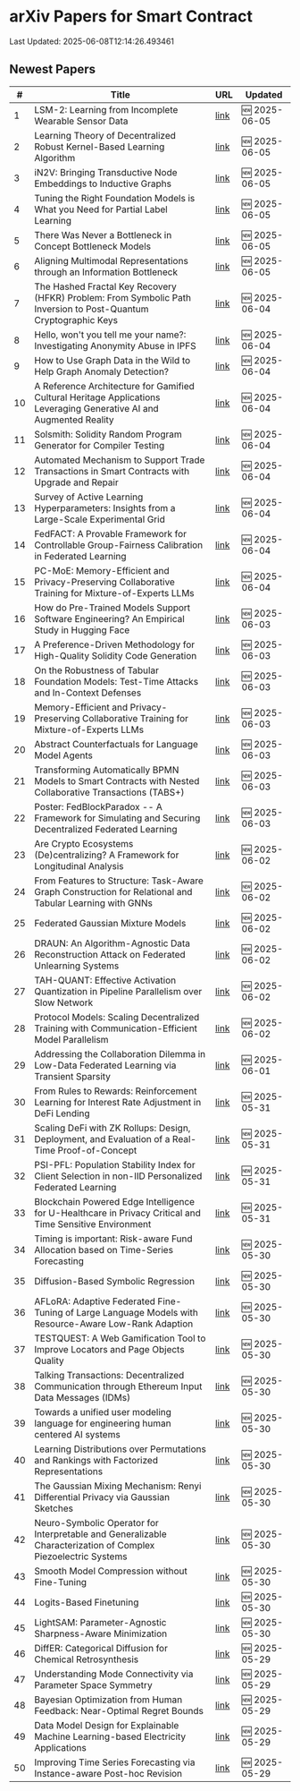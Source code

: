 # arXiv Papers for Smart Contract

Last Updated: 2025-06-08T12:14:26.493461

## Newest Papers

|\#|Title|URL|Updated|
|---|---|---|---|
|1|LSM-2: Learning from Incomplete Wearable Sensor Data|[link](http://arxiv.org/abs/2506.05321v1)|🆕 2025-06-05|
|2|Learning Theory of Decentralized Robust Kernel-Based Learning Algorithm|[link](http://arxiv.org/abs/2506.05215v1)|🆕 2025-06-05|
|3|iN2V: Bringing Transductive Node Embeddings to Inductive Graphs|[link](http://arxiv.org/abs/2506.05039v1)|🆕 2025-06-05|
|4|Tuning the Right Foundation Models is What you Need for Partial Label Learning|[link](http://arxiv.org/abs/2506.05027v1)|🆕 2025-06-05|
|5|There Was Never a Bottleneck in Concept Bottleneck Models|[link](http://arxiv.org/abs/2506.04877v1)|🆕 2025-06-05|
|6|Aligning Multimodal Representations through an Information Bottleneck|[link](http://arxiv.org/abs/2506.04870v1)|🆕 2025-06-05|
|7|The Hashed Fractal Key Recovery (HFKR) Problem: From Symbolic Path Inversion to Post-Quantum Cryptographic Keys|[link](http://arxiv.org/abs/2506.04383v1)|🆕 2025-06-04|
|8|Hello, won't you tell me your name?: Investigating Anonymity Abuse in IPFS|[link](http://arxiv.org/abs/2506.04307v1)|🆕 2025-06-04|
|9|How to Use Graph Data in the Wild to Help Graph Anomaly Detection?|[link](http://arxiv.org/abs/2506.04190v1)|🆕 2025-06-04|
|10|A Reference Architecture for Gamified Cultural Heritage Applications Leveraging Generative AI and Augmented Reality|[link](http://arxiv.org/abs/2506.04090v1)|🆕 2025-06-04|
|11|Solsmith: Solidity Random Program Generator for Compiler Testing|[link](http://arxiv.org/abs/2506.03909v1)|🆕 2025-06-04|
|12|Automated Mechanism to Support Trade Transactions in Smart Contracts with Upgrade and Repair|[link](http://arxiv.org/abs/2506.03877v1)|🆕 2025-06-04|
|13|Survey of Active Learning Hyperparameters: Insights from a Large-Scale Experimental Grid|[link](http://arxiv.org/abs/2506.03817v1)|🆕 2025-06-04|
|14|FedFACT: A Provable Framework for Controllable Group-Fairness Calibration in Federated Learning|[link](http://arxiv.org/abs/2506.03777v1)|🆕 2025-06-04|
|15|PC-MoE: Memory-Efficient and Privacy-Preserving Collaborative Training for Mixture-of-Experts LLMs|[link](http://arxiv.org/abs/2506.02965v2)|🆕 2025-06-04|
|16|How do Pre-Trained Models Support Software Engineering? An Empirical Study in Hugging Face|[link](http://arxiv.org/abs/2506.03013v1)|🆕 2025-06-03|
|17|A Preference-Driven Methodology for High-Quality Solidity Code Generation|[link](http://arxiv.org/abs/2506.03006v1)|🆕 2025-06-03|
|18|On the Robustness of Tabular Foundation Models: Test-Time Attacks and In-Context Defenses|[link](http://arxiv.org/abs/2506.02978v1)|🆕 2025-06-03|
|19|Memory-Efficient and Privacy-Preserving Collaborative Training for Mixture-of-Experts LLMs|[link](http://arxiv.org/abs/2506.02965v1)|🆕 2025-06-03|
|20|Abstract Counterfactuals for Language Model Agents|[link](http://arxiv.org/abs/2506.02946v1)|🆕 2025-06-03|
|21|Transforming Automatically BPMN Models to Smart Contracts with Nested Collaborative Transactions (TABS+)|[link](http://arxiv.org/abs/2506.02727v1)|🆕 2025-06-03|
|22|Poster: FedBlockParadox -- A Framework for Simulating and Securing Decentralized Federated Learning|[link](http://arxiv.org/abs/2506.02679v1)|🆕 2025-06-03|
|23|Are Crypto Ecosystems (De)centralizing? A Framework for Longitudinal Analysis|[link](http://arxiv.org/abs/2506.02324v1)|🆕 2025-06-02|
|24|From Features to Structure: Task-Aware Graph Construction for Relational and Tabular Learning with GNNs|[link](http://arxiv.org/abs/2506.02243v1)|🆕 2025-06-02|
|25|Federated Gaussian Mixture Models|[link](http://arxiv.org/abs/2506.01780v1)|🆕 2025-06-02|
|26|DRAUN: An Algorithm-Agnostic Data Reconstruction Attack on Federated Unlearning Systems|[link](http://arxiv.org/abs/2506.01777v1)|🆕 2025-06-02|
|27|TAH-QUANT: Effective Activation Quantization in Pipeline Parallelism over Slow Network|[link](http://arxiv.org/abs/2506.01352v1)|🆕 2025-06-02|
|28|Protocol Models: Scaling Decentralized Training with Communication-Efficient Model Parallelism|[link](http://arxiv.org/abs/2506.01260v1)|🆕 2025-06-02|
|29|Addressing the Collaboration Dilemma in Low-Data Federated Learning via Transient Sparsity|[link](http://arxiv.org/abs/2506.00932v1)|🆕 2025-06-01|
|30|From Rules to Rewards: Reinforcement Learning for Interest Rate Adjustment in DeFi Lending|[link](http://arxiv.org/abs/2506.00505v1)|🆕 2025-05-31|
|31|Scaling DeFi with ZK Rollups: Design, Deployment, and Evaluation of a Real-Time Proof-of-Concept|[link](http://arxiv.org/abs/2506.00500v1)|🆕 2025-05-31|
|32|PSI-PFL: Population Stability Index for Client Selection in non-IID Personalized Federated Learning|[link](http://arxiv.org/abs/2506.00440v1)|🆕 2025-05-31|
|33|Blockchain Powered Edge Intelligence for U-Healthcare in Privacy Critical and Time Sensitive Environment|[link](http://arxiv.org/abs/2506.02038v1)|🆕 2025-05-31|
|34|Timing is important: Risk-aware Fund Allocation based on Time-Series Forecasting|[link](http://arxiv.org/abs/2505.24835v1)|🆕 2025-05-30|
|35|Diffusion-Based Symbolic Regression|[link](http://arxiv.org/abs/2505.24776v1)|🆕 2025-05-30|
|36|AFLoRA: Adaptive Federated Fine-Tuning of Large Language Models with Resource-Aware Low-Rank Adaption|[link](http://arxiv.org/abs/2505.24773v1)|🆕 2025-05-30|
|37|TESTQUEST: A Web Gamification Tool to Improve Locators and Page Objects Quality|[link](http://arxiv.org/abs/2505.24756v1)|🆕 2025-05-30|
|38|Talking Transactions: Decentralized Communication through Ethereum Input Data Messages (IDMs)|[link](http://arxiv.org/abs/2505.24724v1)|🆕 2025-05-30|
|39|Towards a unified user modeling language for engineering human centered AI systems|[link](http://arxiv.org/abs/2505.24697v1)|🆕 2025-05-30|
|40|Learning Distributions over Permutations and Rankings with Factorized Representations|[link](http://arxiv.org/abs/2505.24664v1)|🆕 2025-05-30|
|41|The Gaussian Mixing Mechanism: Renyi Differential Privacy via Gaussian Sketches|[link](http://arxiv.org/abs/2505.24603v1)|🆕 2025-05-30|
|42|Neuro-Symbolic Operator for Interpretable and Generalizable Characterization of Complex Piezoelectric Systems|[link](http://arxiv.org/abs/2505.24578v1)|🆕 2025-05-30|
|43|Smooth Model Compression without Fine-Tuning|[link](http://arxiv.org/abs/2505.24469v1)|🆕 2025-05-30|
|44|Logits-Based Finetuning|[link](http://arxiv.org/abs/2505.24461v1)|🆕 2025-05-30|
|45|LightSAM: Parameter-Agnostic Sharpness-Aware Minimization|[link](http://arxiv.org/abs/2505.24399v1)|🆕 2025-05-30|
|46|DiffER: Categorical Diffusion for Chemical Retrosynthesis|[link](http://arxiv.org/abs/2505.23721v1)|🆕 2025-05-29|
|47|Understanding Mode Connectivity via Parameter Space Symmetry|[link](http://arxiv.org/abs/2505.23681v1)|🆕 2025-05-29|
|48|Bayesian Optimization from Human Feedback: Near-Optimal Regret Bounds|[link](http://arxiv.org/abs/2505.23673v1)|🆕 2025-05-29|
|49|Data Model Design for Explainable Machine Learning-based Electricity Applications|[link](http://arxiv.org/abs/2505.23607v1)|🆕 2025-05-29|
|50|Improving Time Series Forecasting via Instance-aware Post-hoc Revision|[link](http://arxiv.org/abs/2505.23583v1)|🆕 2025-05-29|
